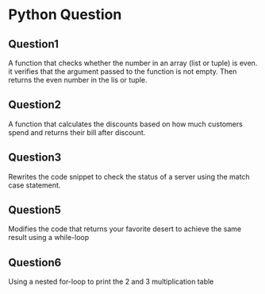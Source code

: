 # Python Question

## Question1

A function that checks whether the number in an array (list or tuple) is even. it verifies that the argument passed to the function is not empty. Then returns the even number in the lis or tuple.

## Question2

A function that calculates the discounts based on how much customers spend and returns their bill after discount.

## Question3

Rewrites the code snippet to check the status of a server using the match case statement.

## Question5

Modifies the code that returns your favorite desert to achieve the same result using a while-loop

## Question6

Using a nested for-loop to print the 2 and 3 multiplication table
